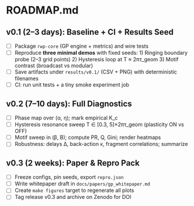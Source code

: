 # ROADMAP.md

## v0.1 (2–3 days): Baseline + CI + Results Seed
- [ ] Package `rwp-core` (GP engine + metrics) and wire tests
- [ ] Reproduce **three minimal demos** with fixed seeds:
      1) Ringing boundary probe (2–3 grid points)
      2) Hysteresis loop at T ≈ 2πτ_geom
      3) Motif contrast (broadcast vs modular)
- [ ] Save artifacts under `results/v0.1/` (CSV + PNG) with deterministic filenames
- [ ] CI: run unit tests + a tiny smoke experiment job

## v0.2 (7–10 days): Full Diagnostics
- [ ] Phase map over (α, η); mark empirical K_c
- [ ] Hysteresis resonance sweep T ∈ [0.3, 5]×2πτ_geom (plasticity ON vs OFF)
- [ ] Motif sweep in (β, B); compute PR, Q, Gini; render heatmaps
- [ ] Robustness: delays Δ, back-action κ, fragment correlations; summarize

## v0.3 (2 weeks): Paper & Repro Pack
- [ ] Freeze configs, pin seeds, export `repro.json`
- [ ] Write whitepaper draft in `docs/papers/gp_whitepaper.md`
- [ ] Create `make figures` target to regenerate all plots
- [ ] Tag release v0.3 and archive on Zenodo for DOI
